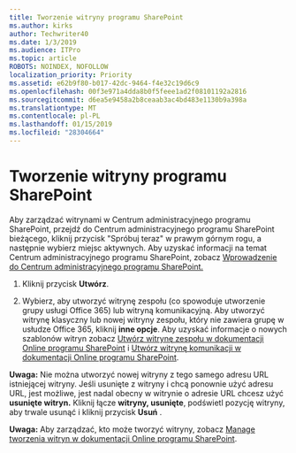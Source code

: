 ```yaml
---
title: Tworzenie witryny programu SharePoint
ms.author: kirks
author: Techwriter40
ms.date: 1/3/2019
ms.audience: ITPro
ms.topic: article
ROBOTS: NOINDEX, NOFOLLOW
localization_priority: Priority
ms.assetid: e62b9f80-b017-42dc-9464-f4e32c19d6c9
ms.openlocfilehash: 00f3e971a4dda8b0f5feee1ad2f08101192a2816
ms.sourcegitcommit: d6ea5e9458a2b8ceaab3ac4bd483e1130b9a398a
ms.translationtype: MT
ms.contentlocale: pl-PL
ms.lasthandoff: 01/15/2019
ms.locfileid: "28304664"
---
```

# <a name="create-a-sharepoint-site"></a>Tworzenie witryny programu SharePoint

Aby zarządzać witrynami w Centrum administracyjnego programu SharePoint, przejdź do Centrum administracyjnego programu SharePoint bieżącego, kliknij przycisk "Spróbuj teraz" w prawym górnym rogu, a następnie wybierz miejsc aktywnych. Aby uzyskać informacji na temat Centrum administracyjnego programu SharePoint, zobacz [Wprowadzenie do Centrum administracyjnego programu SharePoint.](https://docs.microsoft.com/en-us/sharepoint/get-started-new-admin-center)
  
1. Kliknij przycisk **Utwórz**. 
    
2. Wybierz, aby utworzyć witrynę zespołu (co spowoduje utworzenie grupy usługi Office 365) lub witryną komunikacyjną. Aby utworzyć witrynę klasyczny lub nowej witryny zespołu, który nie zawiera grupę w usłudze Office 365, kliknij **inne opcje**. Aby uzyskać informacje o nowych szablonów witryn zobacz [Utwórz witrynę zespołu w dokumentacji Online programu SharePoint](https://support.office.com/en-us/article/create-a-team-site-in-sharepoint-ef10c1e7-15f3-42a3-98aa-b5972711777d?ui=en-US&amp;rs=en-US&amp;ad=US) i [Utwórz witrynę komunikacji w dokumentacji Online programu SharePoint](https://support.office.com/article/7fb44b20-a72f-4d2c-9173-fc8f59ba50eb).
  
 **Uwaga:** Nie można utworzyć nowej witryny z tego samego adresu URL istniejącej witryny. Jeśli usunięte z witryny i chcą ponownie użyć adresu URL, jest możliwe, jest nadal obecny w witrynie o adresie URL chcesz użyć **usunięte witryn.** Kliknij łącze **witryny, usunięte**, podświetl pozycję witryny, aby trwale usunąć i kliknij przycisk **Usuń** . 
  
 **Uwaga:** Aby zarządzać, kto może tworzyć witryny, zobacz [Manage tworzenia witryn w dokumentacji Online programu SharePoint](https://docs.microsoft.com/en-us/sharepoint/manage-site-creation).
    

